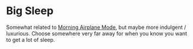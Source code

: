 # Big Sleep

Somewhat related to [Morning Airplane Mode](morning-airplane-mode.md), but maybe more indulgent / luxurious. Choose somewhere very far away for when you know you want to get a lot of sleep.
